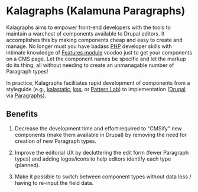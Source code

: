 # Kalagraphs (Kalamuna Paragraphs)

Kalagraphs aims to empower front-end developers with the tools to maintain a warchest of components available to Drupal editors. It accomplishes this by making components cheap and easy to create and manage. No longer must you have badass [PHP](http://php.net/) developer skills with intimate knowledge of [Features module](https://www.drupal.org/project/features) voodoo just to get your components on a CMS page. Let the component names be specific and let the markup do its thing, all without needing to create an unmanagable number of Paragraph types!

In practice, Kalagraphs facilitates rapid development of components from a styleguide (e.g., [kalastatic](https://github.com/kalamuna/kalastatic), [kss](http://warpspire.com/kss/), or [Pattern Lab](http://patternlab.io/)) to implementation ([Drupal](https://www.drupal.org/) via [Paragraphs](https://www.drupal.org/project/paragraphs)).

## Benefits

1.  Decrease the development time and effort required to "CMSify" new components (make them available in Drupal) by removing the need for creation of new Paragraph types.

1.  Improve the editorial UX by decluttering the edit form (fewer Paragraph types) and adding logos/icons to help editors identify each type (planned).

1.  Make it possible to switch between component types without data loss / having to re-input the field data.
